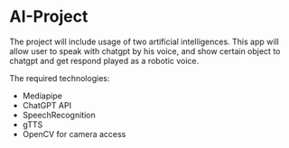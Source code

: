 # AI-Project

The project will include usage of two artificial intelligences. 
This app will allow user to speak with chatgpt by his voice, and show certain object to chatgpt and get respond played as a robotic voice.

The required technologies:
  + Mediapipe
  + ChatGPT API
  + SpeechRecognition
  + gTTS
  + OpenCV for camera access
